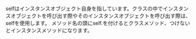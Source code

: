 selfはインスタンスオブジェクト自身を指しています。クラスの中でインスタンスオブジェクトを呼び出す際やそのインスタンスオブジェクトを呼び出す際は、selfを使用します。 メソッド名の頭にself.を付けるとクラスメソッド、つけないとインスタンスメソッドになります。
